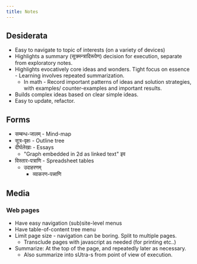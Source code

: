 ```yaml
---
title: Notes
---
```


## Desiderata
- Easy to navigate to topic of interests (on a variety of devices)
- Highlights a summary (सूत्रमन्त्रादिरूपेण) decision for execution, separate from exploratory notes.
- Highlights evocatively core ideas and wonders. Tight focus on essence - Learning involves repeated summarization.
  - In math - Record important patterns of ideas and solution strategies, with
  examples/ counter-examples and important results.
- Builds complex ideas based on clear simple ideas.
- Easy to update, refactor.

## Forms
- सम्बन्ध-जालम् - Mind-map
- सूत्र-वृक्षः - Outline tree
- दीर्घलेखाः - Essays
  - "Graph embedded in 2d as linked text" इव
- विस्तार-पत्राणि - Spreadsheet tables
  - उदाहरणम्
    - व्याकरण-पत्त्राणि    

## Media
### Web pages
- Have easy navigation (sub)site-level menus
- Have table-of-content tree menu
- Limit page size - navigation can be boring. Split to multiple pages.
  - Transclude pages with javascript as needed (for printing etc..)
- Summarize: At the top of the page, and repeatedly later as necessary.
  - Also summarize into sUtra-s from point of view of execution.
